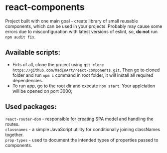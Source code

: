 # react-components

Project built with one main goal - create library of small reusable components, which can be used in your projects.
Probably may cause some errors due to misconfiguration with latest versions of eslint, so, **do not** run `npm audit fix`.

## Available scripts:

- Firts of all, clone the project using `git clone https://github.com/MadInArt/react-components.git`. Then go to cloned folder and run `npm i` command in root folder, it will install all required dependencies.
- To run app, go to the root dir and execute `npm start`. Your applciation will be opened on port 3000;

## Used packages:

`react-router-dom` - responsible for creating SPA model and handling the routes.\
`classnames` - a simple JavaScript utility for conditionally joining classNames together.\
`prop-types` - used to document the intended types of properties passed to components.
